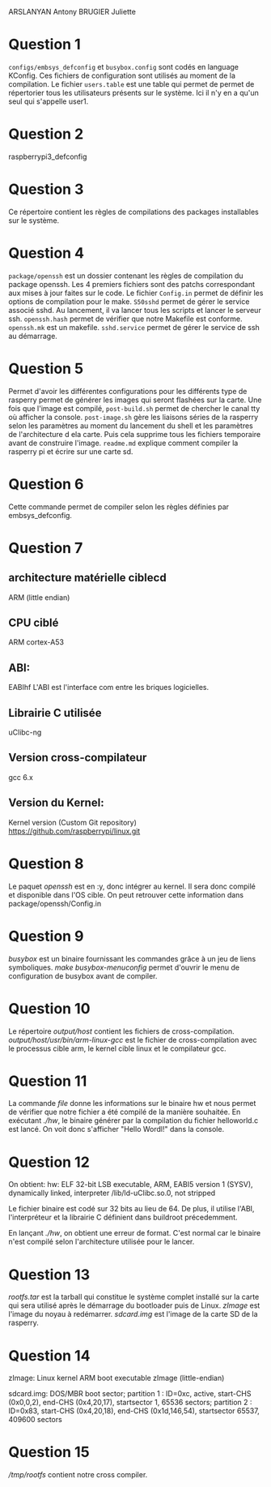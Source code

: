 ARSLANYAN Antony
BRUGIER Juliette

# Question 1
`configs/embsys_defconfig` et `busybox.config` sont codés en language KConfig. Ces fichiers de configuration sont utilisés au moment de la compilation.
Le fichier `users.table` est une table qui permet de permet de répertorier tous les utilisateurs présents sur le système. Ici il n'y en a qu'un seul qui s'appelle user1.

# Question 2
raspberrypi3_defconfig

# Question 3
Ce répertoire contient les règles de compilations des packages installables sur le système.

# Question 4
`package/openssh` est un dossier contenant les règles de compilation du package openssh.
Les 4 premiers fichiers sont des patchs correspondant aux mises à jour faites sur le code.
Le fichier `Config.in` permet de définir les options de compilation pour le make.
`S50sshd` permet de gérer le service associé sshd. Au lancement, il va lancer tous les scripts et lancer le serveur ssh.
`openssh.hash` permet de vérifier que notre Makefile est conforme.
`openssh.mk` est un makefile.
`sshd.service` permet de gérer le service de ssh au démarrage.

# Question 5
Permet d'avoir les différentes configurations pour les différents type de rasperry permet de générer les images qui seront flashées sur la carte.
Une fois que  l'image est compilé, `post-build.sh` permet de chercher le canal tty où afficher la console.
`post-image.sh` gère les liaisons séries de la rasperry selon les paramètres au moment du lancement du shell et les paramètres de l'architecture d ela carte. Puis cela supprime tous les fichiers temporaire avant de construire l'image.
`readme.md` explique comment compiler la rasperry pi et écrire sur une carte sd.

# Question 6
Cette commande permet de compiler selon les règles définies par embsys_defconfig.

# Question 7
## architecture matérielle ciblecd
ARM (little endian)
## CPU ciblé
ARM cortex-A53
## ABI:
EABIhf
L'ABI est l'interface com entre les briques logicielles.
## Librairie C utilisée
uClibc-ng
## Version cross-compilateur
gcc 6.x
## Version du Kernel:
Kernel version (Custom Git repository)
https://github.com/raspberrypi/linux.git

# Question 8
Le paquet *openssh* est en :y, donc intégrer au kernel. Il sera donc compilé et disponible dans l'OS cible.
On peut retrouver cette information dans package/openssh/Config.in

# Question 9
*busybox* est un binaire fournissant les
commandes grâce à un jeu de liens symboliques.
*make busybox-menuconfig* permet d'ouvrir le menu de configuration de busybox avant de compiler.

# Question 10
Le répertoire *output/host* contient les fichiers de cross-compilation.
*output/host/usr/bin/arm-linux-gcc* est le fichier de cross-compilation avec le processus cible arm, le kernel cible linux et le compilateur gcc.

# Question 11
La commande *file* donne les informations sur le binaire hw et nous permet de vérifier que notre fichier a été compilé de la manière souhaitée.
En exécutant *./hw*, le binaire générer par la compilation du fichier helloworld.c est lancé. On voit donc s'afficher "Hello Wordl!" dans la console.

# Question 12
On obtient:
hw: ELF 32-bit LSB executable, ARM, EABI5 version 1 (SYSV), dynamically linked, interpreter /lib/ld-uClibc.so.0, not stripped

Le fichier binaire est codé sur 32 bits au lieu de 64. De plus, il utilise l'ABI, l'interpréteur et la librairie C définient dans buildroot précedemment.

En lançant *./hw*, on obtient une erreur de format. C'est normal car le binaire n'est compilé selon l'architecture utilisée pour le lancer.

# Question 13
*rootfs.tar* est la tarball qui constitue le système complet installé sur la carte qui sera utilisé après le démarrage du bootloader puis de Linux.
*zImage* est l'image du noyau à redémarrer.
*sdcard.img* est l'image de la carte SD de la rasperry.

# Question 14
zImage: Linux kernel ARM boot executable zImage (little-endian)

sdcard.img: DOS/MBR boot sector; partition 1 : ID=0xc, active, start-CHS (0x0,0,2), end-CHS (0x4,20,17), startsector 1, 65536 sectors; partition 2 : ID=0x83, start-CHS (0x4,20,18), end-CHS (0x1d,146,54), startsector 65537, 409600 sectors

# Question 15
*/tmp/rootfs* contient notre cross compiler.





 
